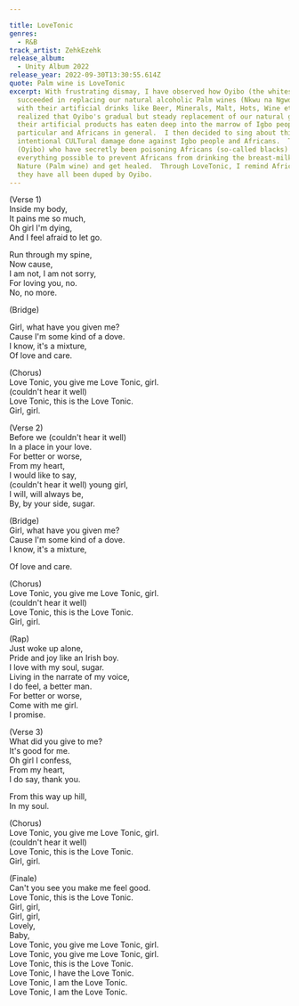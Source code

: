 ```yaml
---

title: LoveTonic
genres:
  - R&B
track_artist: ZehkEzehk
release_album:
  - Unity Album 2022
release_year: 2022-09-30T13:30:55.614Z
quote: Palm wine is LoveTonic
excerpt: With frustrating dismay, I have observed how Oyibo (the whites)
  succeeded in replacing our natural alcoholic Palm wines (Nkwu na Ngwo) drinks
  with their artificial drinks like Beer, Minerals, Malt, Hots, Wine etc.  I
  realized that Oyibo's gradual but steady replacement of our natural gifts with
  their artificial products has eaten deep into the marrow of Igbo people in
  particular and Africans in general.  I then decided to sing about this
  intentional CULTural damage done against Igbo people and Africans.  The whites
  (Oyibo) who have secretly been poisoning Africans (so-called blacks) did
  everything possible to prevent Africans from drinking the breast-milk of
  Nature (Palm wine) and get healed.  Through LoveTonic, I remind Africans that
  they have all been duped by Oyibo.
---
```

<!--StartFragment-->

(Verse 1)\
Inside my body,\
It pains me so much,\
Oh girl I'm dying,\
And I feel afraid to let go.

Run through my spine,\
Now cause,\
I am not, I am not sorry,\
For loving you, no.\
No, no more.

(Bridge)

Girl, what have you given me?\
Cause I'm some kind of a dove.\
I know, it's a mixture,\
Of love and care.

(Chorus)\
Love Tonic, you give me Love Tonic, girl.\
(couldn't hear it well)\
Love Tonic, this is the Love Tonic.\
Girl, girl.

(Verse 2)\
Before we (couldn't hear it well)\
In a place in your love.\
For better or worse,\
From my heart,\
I would like to say,\
(couldn't hear it well) young girl,\
I will, will always be,\
By, by your side, sugar.

(Bridge)\
Girl, what have you given me?\
Cause I'm some kind of a dove.\
I know, it's a mixture,

Of love and care.

(Chorus)\
Love Tonic, you give me Love Tonic, girl.\
(couldn't hear it well)\
Love Tonic, this is the Love Tonic.\
Girl, girl.

(Rap)\
Just woke up alone, \
Pride and joy like an Irish boy.\
I love with my soul, sugar.\
Living in the narrate of my voice,\
I do feel, a better man.\
For better or worse,\
Come with me girl.\
I promise.

(Verse 3)\
What did you give to me?\
It's good for me.\
Oh girl I confess,\
From my heart,\
I do say, thank you.

From this way up hill,\
In my soul.

(Chorus)\
Love Tonic, you give me Love Tonic, girl.\
(couldn't hear it well)\
Love Tonic, this is the Love Tonic.\
Girl, girl.

(Finale)\
Can't you see you make me feel good.\
Love Tonic, this is the Love Tonic.\
Girl, girl,\
Girl, girl,\
Lovely,\
Baby,\
Love Tonic, you give me Love Tonic, girl.\
Love Tonic, you give me Love Tonic, girl.\
Love Tonic, this is the Love Tonic.\
Love Tonic, I have the Love Tonic.\
Love Tonic, I am the Love Tonic.\
Love Tonic, I am the Love Tonic.

<!--EndFragment-->